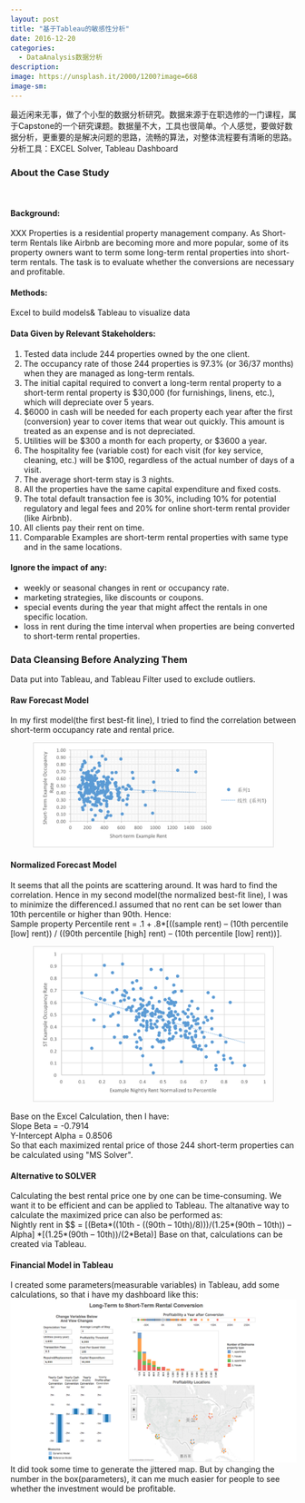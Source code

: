 ```yaml
---
layout: post
title: "基于Tableau的敏感性分析"
date: 2016-12-20
categories:
  - DataAnalysis数据分析
description:
image: https://unsplash.it/2000/1200?image=668
image-sm:
---
```

最近闲来无事，做了个小型的数据分析研究。数据来源于在职选修的一门课程，属于Capstone的一个研究课题。数据量不大，工具也很简单。个人感觉，要做好数据分析，更重要的是解决问题的思路，流畅的算法，对整体流程要有清晰的思路。<br/>
分析工具：EXCEL Solver, Tableau Dashboard

<h3>About the Case Study</h3><br/>
<h4>Background:</h4>
XXX Properties is a residential property management company. As Short-term Rentals like Airbnb are becoming more and more popular, some of its property owners want to term some long-term rental properties into short-term rentals. The task is to evaluate whether the conversions are necessary and profitable.

<h4>Methods:</h4>Excel to build models& Tableau to visualize data

<h4>Data Given by Relevant Stakeholders:</h4>
<ol>
<li>Tested data include 244 properties owned by the one client.</li>
<li>The occupancy rate of those 244 properties is 97.3% (or 36/37 months) when they are managed as long-term rentals.</li>
<li>The initial capital required to convert a long-term rental property to a short-term rental property is $30,000 (for furnishings, linens, etc.), which will depreciate over 5 years.</li>
<li>$6000 in cash will be needed for each property each year after the first (conversion) year to cover items that wear out quickly. This amount is treated as an expense and is not depreciated.</li>
<li>Utilities will be $300 a month for each property, or $3600 a year.</li>
<li>The hospitality fee (variable cost) for each visit (for key service, cleaning, etc.) will be $100, regardless of the actual number of days of a visit.</li>
<li>The average short-term stay is 3 nights.</li>
<li>All the properties have the same capital expenditure and fixed costs.</li>
<li>The total default transaction fee is 30%, including 10% for potential regulatory and legal fees and 20% for online short-term rental provider (like Airbnb).</li>
<li>All clients pay their rent on time.</li>
<li>Comparable Examples are short-term rental properties with same type and in the same locations.</li>
</ol>

<h4>Ignore the impact of any:</h4>
<ul>
  <li>weekly or seasonal changes in rent or occupancy rate.</li>
  <li>marketing strategies, like discounts or coupons.</li>
  <li>special events during the year that might affect the rentals in one specific location.</li>
  <li>loss in rent during the time interval when properties are being converted to short-term rental properties.</li>
</ul>


<h3>Data Cleansing Before Analyzing Them</h3>
Data put into Tableau, and Tableau Filter used to exclude outliers.

<h4>Raw Forecast Model</h4>
In my first model(the first best-fit line), I tried to find the correlation between short-term occupancy rate and rental price.

<figure>
  <img src="/img/1.png" alt=""/>
</figure>

<h4>Normalized Forecast Model</h4>
It seems that all the points are scattering around. It was hard to find the correlation. Hence in my second model(the normalized best-fit line), I was to minimize the differenced.I assumed that no rent can be set lower than 10th percentile or higher than 90th. Hence:<br/>Sample property Percentile rent = .1 + .8*[((sample rent) – (10th percentile [low] rent)) / ((90th percentile [high] rent) – (10th percentile [low] rent))].

<figure>
  <img src="/img/2.png" alt=""/>
</figure>

Base on the Excel Calculation, then I have:<br/>
Slope Beta = -0.7914<br/>
Y-Intercept Alpha = 0.8506<br/>
So that each maximized rental price of those 244 short-term properties can be calculated using "MS Solver".

<h4>Alternative to SOLVER</h4>
Calculating the best rental price one by one can be time-consuming. We want it to be efficient and can be applied to Tableau. The altanative way to calculate the maximized price can also be performed as:<br/>
 Nightly rent in $$ = [(Beta*((10th - ((90th – 10th)/8)))/(1.25*(90th – 10th)) – Alpha] *[(1.25*(90th – 10th))/(2*Beta)]
Base on that, calculations can be created via Tableau.

<h4>Financial Model in Tableau</h4>
I created some parameters(measurable variables) in Tableau, add some calculations, so that i have my dashboard like this:
<img src="/img/watershed.png" alt="">
It did took some time to generate the jittered map. But by changing the number in the box(parameters), it can me much easier for people to see whether the investment would be profitable.
